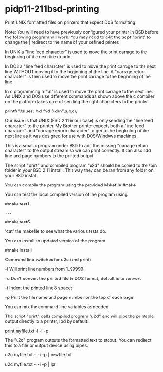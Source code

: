 # pidp11-211bsd-printing
Print UNIX formatted files on printers that expect DOS formatting.

Note: You will need to have previously configured your printer in BSD before the following program will work. You may need to edit the scipt "print" to change the | redirect to the name of your defined printer.

In UNIX a "line feed character" is used to move the print carrage to the beginning of the next line to print

In DOS a "line feed character" is used to move the print carrage to the next line WITHOUT moving it to the beginning of the line. A "carrage return character" is then used to move the print carrage to the beginning of the line.

In c programming a "\n" is used to move the print carrage to the next line. As UNIX and DOS use different commands as shown above the c compiler on the platform takes care of sending the right characters to the printer.

   printf("Values: %d %d %d\n",a,b,c);
   
Our issue is that UNIX (BSD 2.11 in our case) is only sending the "line feed character" to the printer. My Brother printer expects both a "line feed character" and "carrage return character" to get to the beginning of the next line as it was designed for use with DOS/Windows machines.

This is a small c program under BSD to add the missing "carrage return character" to the output stream so we can print correctly. It can also add line and page numbers to the printed output.

The script "print" and compiled program "u2d" should be copied to the \bin folder in your BSD 2.11 install. This way they can be ran from any folder on your BSD install.

You can compile the program using the provided Makefile
  #make

You can test the local compiled version of the program using. 

  #make test1

    ...

  #make test6

'cat' the makefile to see what the various tests do.

You can install an updated version of the program

  #make install
  
Command line switches for u2c (and print)

  -l   Will print line numbers from 1..99999 

  -u   Don't convert the printed file to DOS format, default is to convert

  -i   Indent the printed line 8 spaces

  -p   Print the file name and page number on the top of each page

You can mix the command line variables as needed.  

The script "print" calls compiled program "u2d" and will pipe the printable output directly to a printer, lpd by default.

  print myfile.txt -l -i -p
  
The "u2c" program outputs the formatted text to stdout. You can redirect this to a file or output device using pipes.

  u2c myfile.txt -l -i -p | newfile.txt

  u2c myfile.txt -l -i -p | lpr
  
